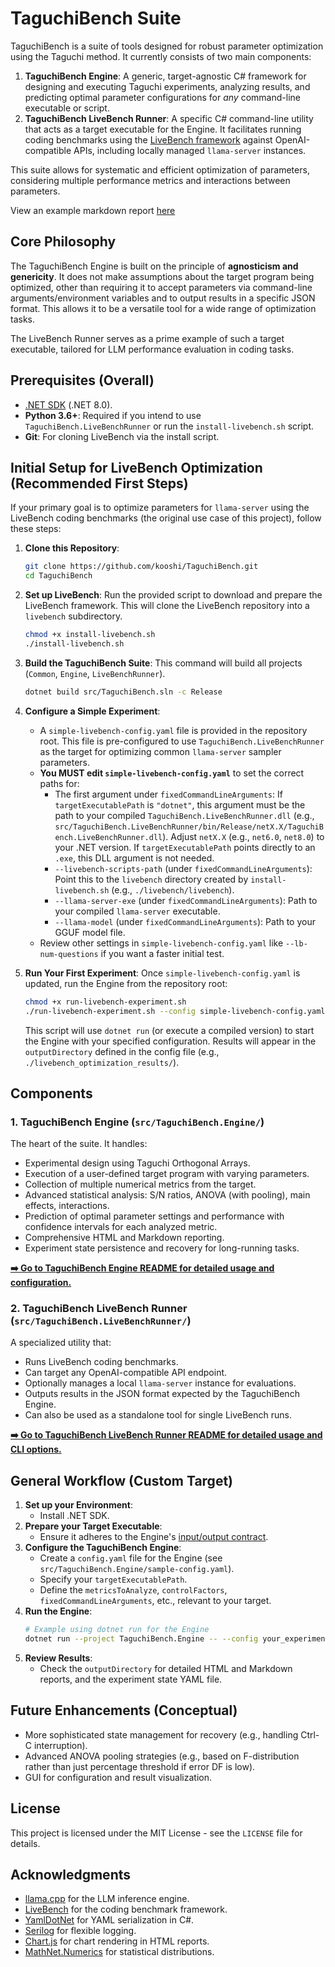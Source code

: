 # TaguchiBench Suite

TaguchiBench is a suite of tools designed for robust parameter optimization using the Taguchi method. It currently consists of two main components:

1.  **TaguchiBench Engine**: A generic, target-agnostic C# framework for designing and executing Taguchi experiments, analyzing results, and predicting optimal parameter configurations for *any* command-line executable or script.
2.  **TaguchiBench LiveBench Runner**: A specific C# command-line utility that acts as a target executable for the Engine. It facilitates running coding benchmarks using the [LiveBench framework](https://github.com/livebench/livebench) against OpenAI-compatible APIs, including locally managed `llama-server` instances.

This suite allows for systematic and efficient optimization of parameters, considering multiple performance metrics and interactions between parameters.

View an example markdown report [here](example_report.md)

## Core Philosophy

The TaguchiBench Engine is built on the principle of **agnosticism and genericity**. It does not make assumptions about the target program being optimized, other than requiring it to accept parameters via command-line arguments/environment variables and to output results in a specific JSON format. This allows it to be a versatile tool for a wide range of optimization tasks.

The LiveBench Runner serves as a prime example of such a target executable, tailored for LLM performance evaluation in coding tasks.

## Prerequisites (Overall)

-   [.NET SDK](https://dotnet.microsoft.com/download) (.NET 8.0).
-   **Python 3.6+**: Required if you intend to use `TaguchiBench.LiveBenchRunner` or run the `install-livebench.sh` script.
-   **Git**: For cloning LiveBench via the install script.

## Initial Setup for LiveBench Optimization (Recommended First Steps)

If your primary goal is to optimize parameters for `llama-server` using the LiveBench coding benchmarks (the original use case of this project), follow these steps:

1.  **Clone this Repository**:
    ```bash
    git clone https://github.com/kooshi/TaguchiBench.git
    cd TaguchiBench
    ```
2.  **Set up LiveBench**:
    Run the provided script to download and prepare the LiveBench framework. This will clone the LiveBench repository into a `livebench` subdirectory.
    ```bash
    chmod +x install-livebench.sh
    ./install-livebench.sh
    ```

3.  **Build the TaguchiBench Suite**:
    This command will build all projects (`Common`, `Engine`, `LiveBenchRunner`).
    ```bash
    dotnet build src/TaguchiBench.sln -c Release 
    ```

4.  **Configure a Simple Experiment**:
    *   A `simple-livebench-config.yaml` file is provided in the repository root. This file is pre-configured to use `TaguchiBench.LiveBenchRunner` as the target for optimizing common `llama-server` sampler parameters.
    *   **You MUST edit `simple-livebench-config.yaml`** to set the correct paths for:
        *   The first argument under `fixedCommandLineArguments`: If `targetExecutablePath` is `"dotnet"`, this argument must be the path to your compiled `TaguchiBench.LiveBenchRunner.dll` (e.g., `src/TaguchiBench.LiveBenchRunner/bin/Release/netX.X/TaguchiBench.LiveBenchRunner.dll`). Adjust `netX.X` (e.g., `net6.0`, `net8.0`) to your .NET version. If `targetExecutablePath` points directly to an `.exe`, this DLL argument is not needed.
        *   `--livebench-scripts-path` (under `fixedCommandLineArguments`): Point this to the `livebench` directory created by `install-livebench.sh` (e.g., `./livebench/livebench`).
        *   `--llama-server-exe` (under `fixedCommandLineArguments`): Path to your compiled `llama-server` executable.
        *   `--llama-model` (under `fixedCommandLineArguments`): Path to your GGUF model file.
    *   Review other settings in `simple-livebench-config.yaml` like `--lb-num-questions` if you want a faster initial test.

5.  **Run Your First Experiment**:
    Once `simple-livebench-config.yaml` is updated, run the Engine from the repository root:
    ```bash
    chmod +x run-livebench-experiment.sh
    ./run-livebench-experiment.sh --config simple-livebench-config.yaml
    ```
    This script will use `dotnet run` (or execute a compiled version) to start the Engine with your specified configuration. Results will appear in the `outputDirectory` defined in the config file (e.g., `./livebench_optimization_results/`).

## Components

### 1. TaguchiBench Engine (`src/TaguchiBench.Engine/`)

The heart of the suite. It handles:
-   Experimental design using Taguchi Orthogonal Arrays.
-   Execution of a user-defined target program with varying parameters.
-   Collection of multiple numerical metrics from the target.
-   Advanced statistical analysis: S/N ratios, ANOVA (with pooling), main effects, interactions.
-   Prediction of optimal parameter settings and performance with confidence intervals for each analyzed metric.
-   Comprehensive HTML and Markdown reporting.
-   Experiment state persistence and recovery for long-running tasks.

[**➡️ Go to TaguchiBench Engine README for detailed usage and configuration.**](./src/TaguchiBench.Engine/README.md)

### 2. TaguchiBench LiveBench Runner (`src/TaguchiBench.LiveBenchRunner/`)

A specialized utility that:
-   Runs LiveBench coding benchmarks.
-   Can target any OpenAI-compatible API endpoint.
-   Optionally manages a local `llama-server` instance for evaluations.
-   Outputs results in the JSON format expected by the TaguchiBench Engine.
-   Can also be used as a standalone tool for single LiveBench runs.

[**➡️ Go to TaguchiBench LiveBench Runner README for detailed usage and CLI options.**](./src/TaguchiBench.LiveBenchRunner/README.md)

## General Workflow (Custom Target)

1.  **Set up your Environment**:
    *   Install .NET SDK.
2.  **Prepare your Target Executable**:
    *   Ensure it adheres to the Engine's [input/output contract](./src/TaguchiBench.Engine/README.md#for-developers-target-executable-contract).
3.  **Configure the TaguchiBench Engine**:
    *   Create a `config.yaml` file for the Engine (see `src/TaguchiBench.Engine/sample-config.yaml`).
    *   Specify your `targetExecutablePath`.
    *   Define the `metricsToAnalyze`, `controlFactors`, `fixedCommandLineArguments`, etc., relevant to your target.
4.  **Run the Engine**:
    ```bash
    # Example using dotnet run for the Engine
    dotnet run --project TaguchiBench.Engine -- --config your_experiment_config.yaml
    ```
5.  **Review Results**:
    *   Check the `outputDirectory` for detailed HTML and Markdown reports, and the experiment state YAML file.


## Future Enhancements (Conceptual)
-   More sophisticated state management for recovery (e.g., handling Ctrl-C interruption).
-   Advanced ANOVA pooling strategies (e.g., based on F-distribution rather than just percentage threshold if error DF is low).
-   GUI for configuration and result visualization.

## License

This project is licensed under the MIT License - see the `LICENSE` file for details.

## Acknowledgments

-   [llama.cpp](https://github.com/ggml-org/llama.cpp) for the LLM inference engine.
-   [LiveBench](https://github.com/livebench/livebench) for the coding benchmark framework.
-   [YamlDotNet](https://github.com/aaubry/YamlDotNet) for YAML serialization in C#.
-   [Serilog](https://serilog.net/) for flexible logging.
-   [Chart.js](https://www.chartjs.org/) for chart rendering in HTML reports.
-   [MathNet.Numerics](https://numerics.mathdotnet.com/) for statistical distributions.